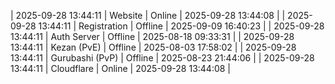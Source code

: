 | 2025-09-28 13:44:11 | Website | Online | 2025-09-28 13:44:08 |
| 2025-09-28 13:44:11 | Registration | Offline | 2025-09-09 16:40:23 |
| 2025-09-28 13:44:11 | Auth Server | Offline | 2025-08-18 09:33:31 |
| 2025-09-28 13:44:11 | Kezan (PvE) | Offline | 2025-08-03 17:58:02 |
| 2025-09-28 13:44:11 | Gurubashi (PvP) | Offline | 2025-08-23 21:44:06 |
| 2025-09-28 13:44:11 | Cloudflare | Online | 2025-09-28 13:44:08 |
